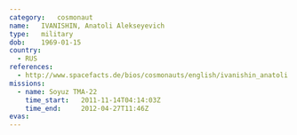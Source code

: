 ```yaml
---
category:	cosmonaut
name:	IVANISHIN, Anatoli Alekseyevich
type:	military
dob:	1969-01-15
country:
  - RUS
references:
  - http://www.spacefacts.de/bios/cosmonauts/english/ivanishin_anatoli.htm
missions:
  - name: Soyuz TMA-22
    time_start:   2011-11-14T04:14:03Z
    time_end:     2012-04-27T11:46Z
evas:
---
```

